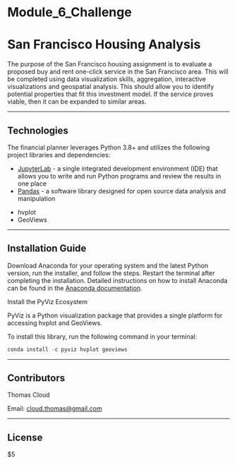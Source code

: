 # Module_6_Challenge

# San Francisco Housing Analysis
The purpose of the San Francisco housing assignment is to evaluate a proposed buy and rent one-click service in the San Francisco area. This will be completed using data visualization skills, aggregation, interactive visualizations and geospatial analysis. This should allow you to identify potential properties that fit this investment model. If the service proves viable, then it can be expanded to similar areas.


---

## Technologies

The financial planner leverages Python 3.8+ and utilizes the following project libraries and dependencies:
* [JupyterLab](https://jupyterlab.readthedocs.io/en/stable/) - a single integrated development environment (IDE) that allows you to write and run Python programs and review the results in one place
* [Pandas](https://pandas.pydata.org/) - a software library designed for open source data analysis and manipulation
- hvplot
- GeoViews



---

## Installation Guide


Download Anaconda for your operating system and the latest Python version, run the installer, and follow the steps. Restart the terminal after completing the installation. Detailed instructions on how to install Anaconda can be found in the [Anaconda documentation](https://docs.anaconda.com/anaconda/install/).

Install the PyViz Ecosystem

PyViz is a Python visualization package that provides a single platform for accessing hvplot and GeoViews.

To install this library, run the following command in your terminal:

```python
conda install -c pyviz hvplot geoviews
```

---


## Contributors

Thomas Cloud

Email: cloud.thomas@gmail.com 



---

## License

$5



